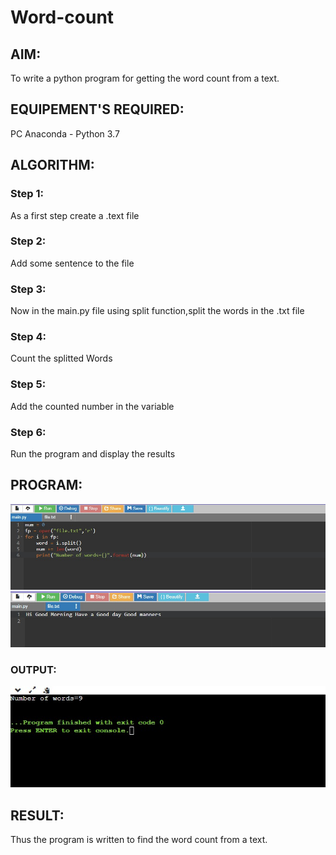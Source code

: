 # Word-count
## AIM:
To write a python program for getting the word count from a text.
## EQUIPEMENT'S REQUIRED: 
PC
Anaconda - Python 3.7
## ALGORITHM: 
### Step 1:
As a first step create a .text file
### Step 2: 
Add some sentence to the file
 ### Step 3: 
Now in the main.py file using split function,split the words in the .txt file
### Step 4:  
Count the splitted Words
### Step 5: 
Add the counted number in the variable
### Step 6: 
Run the program and display the results
## PROGRAM:
![output](./3pi.jpeg)
![output](./1pi.jpeg)

### OUTPUT:
![output](./2pi.jpeg)



## RESULT:
Thus the program is written to find the word count from a text.
